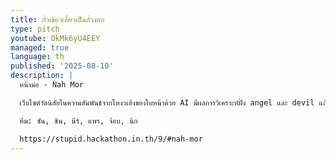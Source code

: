 ```yaml
---
title: ถั่วเขียวเดี๋ยวเป็นถั่วงอก
type: pitch
youtube: OkMk6yU4EEY
managed: true
language: th
published: '2025-08-10'
description: |
  หน้าม่อ - Nah Mor

  เว็บไซต์วัดนิสัยในความสัมพันธ์จากโหงวเฮ้งของใบหน้าด้วย AI มีผลการวิเคราะห์ฝั่ง angel และ devil แล้วให้ AI สองฝั่งมาสู้กัน ว่าสุดท้ายคนนี้นิสัยในความสัมพันธ์ไปทางไหน angel หรือ devil พร้อมทั้งคำวิเคราะห์นิสัยในภาพรวม และให้คำแนะนำในการพัฒนาให้เป็นคนโหงวเฮ้งดีขึ้นผ่านการปรับใบหน้าหัตถการ co กับคลีนิคเสริมความงาม

  ทีม: ซัน, ซิน, นีร์, แพร, จ้อบ, นิก

  https://stupid.hackathon.in.th/9/#nah-mor
---
```


